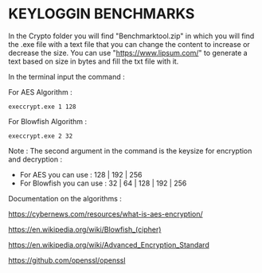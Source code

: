 # KEYLOGGIN BENCHMARKS

In the Crypto folder you will find "Benchmarktool.zip" in which you will find the .exe file with a text file that you can change the content to increase or decrease the size.
You can use "https://www.lipsum.com/" to generate a text based on size in bytes and fill the txt file with it.

In the terminal input the command :

For AES Algorithm : 
```
execcrypt.exe 1 128
```
For Blowfish Algorithm :
```
execcrypt.exe 2 32
```
Note : The second argument in the command is the keysize for encryption and decryption :
- For AES you can use : 128 | 192 | 256
- For Blowfish you can use : 32 | 64 | 128 | 192 | 256

Documentation on the algorithms :

https://cybernews.com/resources/what-is-aes-encryption/

https://en.wikipedia.org/wiki/Blowfish_(cipher)

https://en.wikipedia.org/wiki/Advanced_Encryption_Standard

https://github.com/openssl/openssl